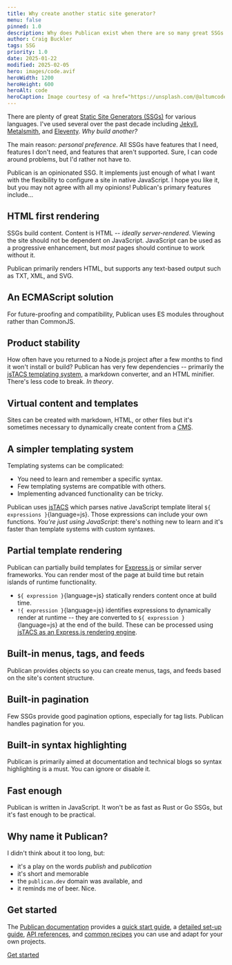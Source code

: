 ```yaml
---
title: Why create another static site generator?
menu: false
pinned: 1.0
description: Why does Publican exist when there are so many great SSGs for all systems and languages?
author: Craig Buckler
tags: SSG
priority: 1.0
date: 2025-01-22
modified: 2025-02-05
hero: images/code.avif
heroWidth: 1200
heroHeight: 600
heroAlt: code
heroCaption: Image courtesy of <a href="https://unsplash.com/@altumcode">AltumCode</a>
---
```


There are plenty of great [Static Site Generators (SSGs)](https://jamstack.org/generators/) for various languages. I've used several over the past decade including [Jekyll](https://jekyllrb.com/), [Metalsmith](http://www.metalsmith.io/), and [Eleventy](https://11ty.dev/). *Why build another?*

The main reason: *personal preference*. All SSGs have features that I need, features I don't need, and features that aren't supported. Sure, I can code around problems, but I'd rather not have to.

Publican is an opinionated SSG. It implements just enough of what I want with the flexibility to configure a site in native JavaScript. I hope you like it, but you may not agree with all my opinions! Publican's primary features include&hellip;


## HTML first rendering

SSGs build content. Content is HTML -- *ideally server-rendered*. Viewing the site should not be dependent on JavaScript. JavaScript can be used as a progressive enhancement, but *most* pages should continue to work without it.

Publican primarily renders HTML, but supports any text-based output such as TXT, XML, and SVG.


## An ECMAScript solution

For future-proofing and compatibility, Publican uses ES modules throughout rather than CommonJS.


## Product stability

How often have you returned to a Node.js project after a few months to find it won't install or build? Publican has very few dependencies -- primarily the [jsTACS templating system](--ROOT--docs/setup/jstacs/), a markdown converter, and an HTML minifier. There's less code to break. *In theory*.


## Virtual content and templates

Sites can be created with markdown, HTML, or other files but it's sometimes necessary to dynamically create content from a <abbr title="Content Management System">CMS</abbr>.


## A simpler templating system

Templating systems can be complicated:

* You need to learn and remember a specific syntax.
* Few templating systems are compatible with others.
* Implementing advanced functionality can be tricky.

Publican uses [jsTACS](--ROOT--docs/setup/jstacs/) which parses native JavaScript template literal `${ expressions }`{language=js}. Those expressions can include your own functions. *You're just using JavaScript*: there's nothing new to learn and it's faster than template systems with custom syntaxes.


## Partial template rendering

Publican can partially build templates for [Express.js](https://expressjs.com/) or similar server frameworks. You can render most of the page at build time but retain islands of runtime functionality.

* `${ expression }`{language=js} statically renders content once at build time.
* `!{ expression }`{language=js} identifies expressions to dynamically render at runtime -- they are converted to `${ expression }`{language=js} at the end of the build. These can be processed using [jsTACS as an Express.js rendering engine](--ROOT--docs/setup/jstacs/#runtime-expressions).


## Built-in menus, tags, and feeds

Publican provides objects so you can create menus, tags, and feeds based on the site's content structure.


## Built-in pagination

Few SSGs provide good pagination options, especially for tag lists. Publican handles pagination for you.


## Built-in syntax highlighting

Publican is primarily aimed at documentation and technical blogs so syntax highlighting is a must. You can ignore or disable it.


## Fast enough

Publican is written in JavaScript. It won't be as fast as Rust or Go SSGs, but it's fast enough to be practical.


## Why name it Publican?

I didn't think about it too long, but:

* it's a play on the words *publish* and *publication*
* it's short and memorable
* the `publican.dev` domain was available, and
* it reminds me of beer. Nice.


## Get started

The [Publican documentation](--ROOT--docs/) provides a [quick start guide](--ROOT--docs/quickstart/concepts/), a [detailed set-up guide](--ROOT--docs/setup/content/), [API references](--ROOT--docs/reference/publican-options/), and [common recipes](--ROOT--docs/recipe/) you can use and adapt for your own projects.

<p><a href="--ROOT--docs/quickstart/concepts/" class="button">Get started</a></p>

